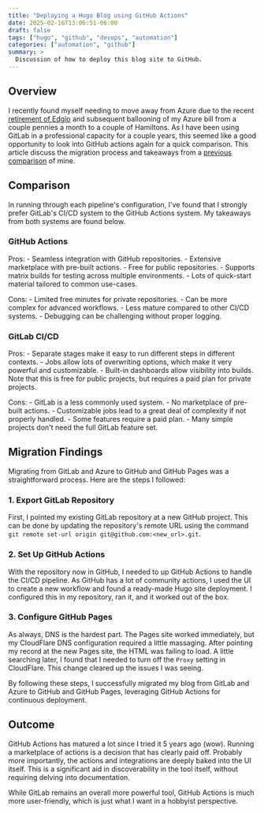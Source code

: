 ```yaml
---
title: "Deploying a Hugo Blog using GitHub Actions"
date: 2025-02-16T13:06:51-06:00
draft: false
tags: ["hugo", "github", "devops", "automation"]
categories: ["automation", "github"]
summary: >
  Discussion of how to deploy this blog site to GitHub.
---
```


## Overview

I recently found myself needing to move away from Azure due to the recent [retirement of Edgio](https://learn.microsoft.com/en-us/azure/cdn/edgio-retirement-faq) and subsequent ballooning of my Azure bill from a couple pennies a month to a couple of Hamiltons.
As I have been using GitLab in a professional capacity for a couple years, this seemed like a good opportunity to look into GitHub actions again for a quick comparison.
This article discuss the migration process and takeaways from a [previous comparison](../gitlab_setup/gitlab_setup.md) of mine.

## Comparison

In running through each pipeline's configuration, I've found that I strongly prefer GitLab's CI/CD system to the GitHub Actions system.  My takeaways from both systems are found below.

### GitHub Actions

Pros:
    - Seamless integration with GitHub repositories.
    - Extensive marketplace with pre-built actions.
    - Free for public repositories.
    - Supports matrix builds for testing across multiple environments.
    - Lots of quick-start material tailored to common use-cases.

Cons:
    - Limited free minutes for private repositories.
    - Can be more complex for advanced workflows.
    - Less mature compared to other CI/CD systems.
    - Debugging can be challenging without proper logging.

### GitLab CI/CD

Pros:
    - Separate stages make it easy to run different steps in different contexts.
    - Jobs allow lots of overwriting options, which make it very powerful and customizable.
    - Built-in dashboards allow visibility into builds. Note that this is free for public projects, but requires a paid plan for private projects.

Cons:
    - GitLab is a less commonly used system.
    - No marketplace of pre-built actions.
    - Customizable jobs lead to a great deal of complexity if not properly handled.
    - Some features require a paid plan.
    - Many simple projects don't need the full GitLab feature set.

## Migration Findings

Migrating from GitLab and Azure to GitHub and GitHub Pages was a straightforward process. Here are the steps I followed:

### 1. Export GitLab Repository

First, I pointed my existing GitLab repository at a new GitHub project. This can be done by updating the repository's remote URL using the command `git remote set-url origin git@github.com:<new_url>.git`.

### 2. Set Up GitHub Actions

With the repository now in GitHub, I needed to up GitHub Actions to handle the CI/CD pipeline.  As GitHub has a lot of community actions, I used the UI to create a new workflow and found a ready-made Hugo site deployment.  I configured this in my repository, ran it, and it worked out of the box.

### 3. Configure GitHub Pages

As always, DNS is the hardest part.  The Pages site worked immediately, but my CloudFlare DNS configuration required a little massaging.  After pointing my record at the new Pages site, the HTML was failing to load. A little searching later, I found that I needed to turn off the `Proxy` setting in CloudFlare. This change cleared up the issues I was seeing.

By following these steps, I successfully migrated my blog from GitLab and Azure to GitHub and GitHub Pages, leveraging GitHub Actions for continuous deployment.

## Outcome

GitHub Actions has matured a lot since I tried it 5 years ago (wow).  Running a marketplace of actions is a decision that has clearly paid off.  Probably more importantly, the actions and integrations are deeply baked into the UI itself.  This is a significant aid in discoverability in the tool itself, without requiring delving into documentation.

While GitLab remains an overall more powerful tool, GitHub Actions is much more user-friendly, which is just what I want in a hobbyist perspective.
